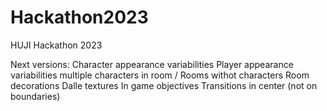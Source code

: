 # Hackathon2023
HUJI Hackathon 2023


Next versions:
Character appearance variabilities
Player appearance variabilities
multiple characters in room / Rooms withot characters
Room decorations
Dalle textures
In game objectives
Transitions in center (not on boundaries)